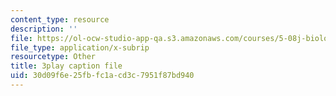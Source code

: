 ```yaml
---
content_type: resource
description: ''
file: https://ol-ocw-studio-app-qa.s3.amazonaws.com/courses/5-08j-biological-chemistry-ii-spring-2016/30d09f6e25fbfc1acd3c7951f87bd940_vVkrHN-wnQM.srt
file_type: application/x-subrip
resourcetype: Other
title: 3play caption file
uid: 30d09f6e-25fb-fc1a-cd3c-7951f87bd940
---
```

